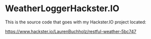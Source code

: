 # WeatherLoggerHackster.IO

This is the source code that goes with my Hackster.IO project located:

https://www.hackster.io/LaurenBuchholz/restful-weather-5bc747
